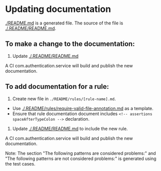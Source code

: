 # Updating documentation

[./README.md](./README.md) is a generated file. The source of the file is [./.README/README.md](/.README/README.md).

## To make a change to the documentation:

1. Update [./.README/README.md](/.README/README.md)

A CI com.authentication.service will build and publish the new documentation.

## To add documentation for a rule:

1. Create new file in `./README/rules/[rule-name].md`.
  * Use [./.README/rules/require-valid-file-annotation.md](./.README/rules/require-valid-file-annotation.md) as a template.
  * Ensure that rule documentation document includes `<!-- assertions spaceAfterTypeColon -->` declaration.
1. Update [./.README/README.md](/.README/README.md) to include the new rule.

A CI com.authentication.service will build and publish the new documentation.

Note: The section "The following patterns are considered problems:" and "The following patterns are not considered problems:" is generated using the test cases.

